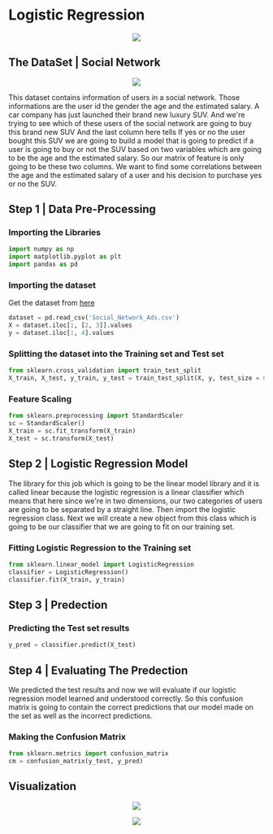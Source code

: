 # Logistic Regression


<p align="center">
  <img src="https://github.com/Avik-Jain/100-Days-Of-ML-Code/blob/master/Info-graphs/Day%204.jpg">
</p>

## The DataSet | Social Network 

<p align="center">
  <img src="https://github.com/Avik-Jain/100-Days-Of-ML-Code/blob/master/Other%20Docs/data.PNG">
</p> 

This dataset contains information of users in a social network. Those informations are the user id the gender the age and the estimated salary. A car company has just launched their brand new luxury SUV. And we're trying to see which of these users of the social network are going to buy this brand new SUV And the last column here tells If yes or no the user bought this SUV we are going to build a model that is going to predict if a user is going to buy or not the SUV based on two variables which are going to be the age and the estimated salary. So our matrix of feature is only going to be these two columns.
We want to find some correlations between the age and the estimated salary of a user and his decision to purchase yes or no the SUV.

## Step 1 | Data Pre-Processing

### Importing the Libraries

```python
import numpy as np
import matplotlib.pyplot as plt
import pandas as pd
```
### Importing the dataset

Get the dataset from [here](https://github.com/Avik-Jain/100-Days-Of-ML-Code/blob/master/datasets/Social_Network_Ads.csv)
```python
dataset = pd.read_csv('Social_Network_Ads.csv')
X = dataset.iloc[:, [2, 3]].values
y = dataset.iloc[:, 4].values
```

### Splitting the dataset into the Training set and Test set

```python
from sklearn.cross_validation import train_test_split
X_train, X_test, y_train, y_test = train_test_split(X, y, test_size = 0.25, random_state = 0)
```

### Feature Scaling

```python
from sklearn.preprocessing import StandardScaler
sc = StandardScaler()
X_train = sc.fit_transform(X_train)
X_test = sc.transform(X_test)
```
## Step 2 | Logistic Regression Model

The library for this job which is going to be the linear model library and it is called linear because the logistic regression is a linear classifier which means that here since we're in two dimensions, our two categories of users are going to be separated by a straight line. Then import the logistic regression class.
Next we will create a new object from this class which is going to be our classifier that we are going to fit on our training set.

### Fitting Logistic Regression to the Training set

```python
from sklearn.linear_model import LogisticRegression
classifier = LogisticRegression()
classifier.fit(X_train, y_train)
```
## Step 3 | Predection

### Predicting the Test set results

```python
y_pred = classifier.predict(X_test)
```

## Step 4 | Evaluating The Predection

We predicted the test results and now we will evaluate if our logistic regression model learned and understood correctly.
So this confusion matrix is going to contain the correct predictions that our model made on the set as well as the incorrect predictions.

### Making the Confusion Matrix

```python
from sklearn.metrics import confusion_matrix
cm = confusion_matrix(y_test, y_pred)
```

## Visualization

<p align="center">
  <img src="https://github.com/Avik-Jain/100-Days-Of-ML-Code/blob/master/Other%20Docs/training.png">
</p> 

<p align="center">
  <img src="https://github.com/Avik-Jain/100-Days-Of-ML-Code/blob/master/Other%20Docs/testing.png">
</p> 
